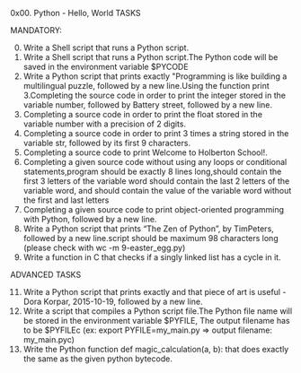 0x00. Python - Hello, World TASKS

MANDATORY:

0. Write a Shell script that runs a Python script.
1. Write a Shell script that runs a Python script.The Python code will be saved in the environment variable $PYCODE
2. Write a Python script that prints exactly "Programming is like building a multilingual puzzle, followed by a new line.Using  the function print
3.Completing the source code in order to print the integer stored in the variable number, followed by Battery street, followed by a new line.
4. Completing a source code in order to print the float stored in the variable number with a precision of 2 digits.
5. Completing a source code in order to print 3 times a string stored in the variable str, followed by its first 9 characters.
6. Completing a source code to print Welcome to Holberton School!.
7. Completing a given source code without using any loops or conditional statements,program should be exactly 8 lines long,should contain the first 3 letters of the variable word should contain the last 2 letters of the variable word, and should contain the value of the variable word without the first and last letters
8. Completing a given source code to print object-oriented programming with Python, followed by a new line.
9. Write a Python script that prints “The Zen of Python”, by TimPeters, followed by a new line.script should be maximum 98 characters long (please check with wc -m 9-easter_egg.py)
10. Write a function in C that checks if a singly linked list has a cycle in it.

ADVANCED TASKS

11. Write a Python script that prints exactly and that piece of art is useful - Dora Korpar, 2015-10-19, followed by a new line.
12. Write a script that compiles a Python script file.The Python file name will be stored in the environment variable $PYFILE, The output filename has to be $PYFILEc (ex: export PYFILE=my_main.py => output filename: my_main.pyc)
13. Write the Python function def magic_calculation(a, b): that does exactly the same as the given python bytecode.

